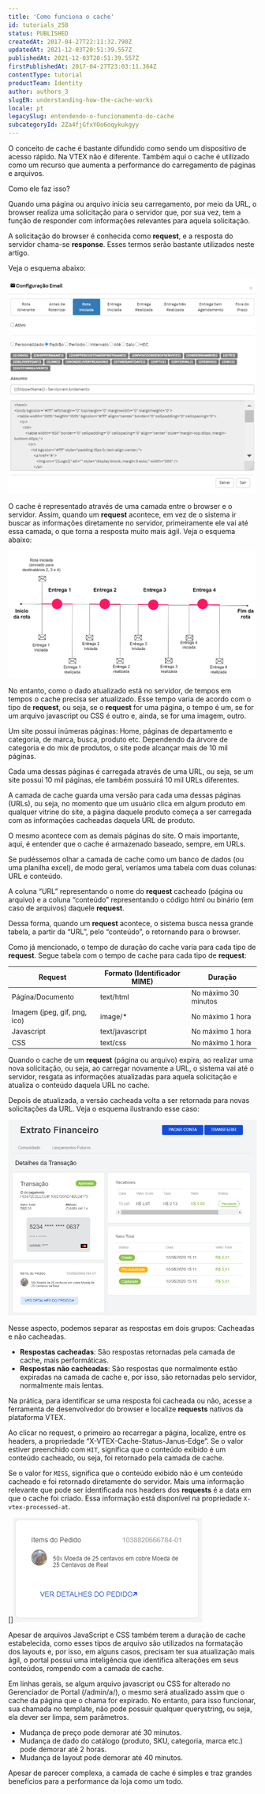 ```yaml
---
title: 'Como funciona o cache'
id: tutorials_258
status: PUBLISHED
createdAt: 2017-04-27T22:11:32.790Z
updatedAt: 2021-12-03T20:51:39.557Z
publishedAt: 2021-12-03T20:51:39.557Z
firstPublishedAt: 2017-04-27T23:03:11.364Z
contentType: tutorial
productTeam: Identity
author: authors_3
slugEN: understanding-how-the-cache-works
locale: pt
legacySlug: entendendo-o-funcionamento-do-cache
subcategoryId: 2Za4fjGfxYOo6oqykukgyy
---
```


O conceito de cache é bastante difundido como sendo um dispositivo de acesso rápido. Na VTEX não é diferente. Também aqui o cache é utilizado como um recurso que aumenta a performance do carregamento de páginas e arquivos.

Como ele faz isso?

Quando uma página ou arquivo inicia seu carregamento, por meio da URL, o browser realiza uma solicitação para o servidor que, por sua vez, tem a função de responder com informações relevantes para aquela solicitação. 

A solicitação do browser é conhecida como **request**, e a resposta do servidor chama-se **response**. Esses termos serão bastante utilizados neste artigo. 

Veja o esquema abaixo:

![Como o cache funciona - comunicação entre servidor e browser](https://raw.githubusercontent.com/vtexdocs/help-center-content/refs/heads/main/_1.png)

O cache é representado através de uma camada entre o browser e o servidor. Assim, quando um **request** acontece, em vez de o sistema ir buscar as informações diretamente no servidor, primeiramente ele vai até essa camada, o que torna a resposta muito mais ágil. Veja o esquema abaixo:

![Como o cache funciona - comunicação com cache (sem expirar)](https://raw.githubusercontent.com/vtexdocs/help-center-content/refs/heads/main/_2.png)

No entanto, como o dado atualizado está no servidor, de tempos em tempos o cache precisa ser atualizado. Esse tempo varia de acordo com o tipo de **request**, ou seja, se o **request** for uma página, o tempo é um, se for um arquivo javascript ou CSS é outro e, ainda, se for uma imagem, outro.

Um site possui inúmeras páginas: Home, páginas de departamento e categoria, de marca, busca, produto etc. Dependendo da árvore de categoria e do mix de produtos, o site pode alcançar mais de 10 mil páginas. 

Cada uma dessas páginas é carregada através de uma URL, ou seja, se um site possui 10 mil páginas, ele também possuirá 10 mil URLs diferentes. 

A camada de cache guarda uma versão para cada uma dessas páginas (URLs), ou seja, no momento que um usuário clica em algum produto em qualquer vitrine do site, a página daquele produto começa a ser carregada com as informações cacheadas daquela URL de produto. 

O mesmo acontece com as demais páginas do site. O mais importante, aqui, é entender que o cache é armazenado baseado, sempre, em URLs.

Se pudéssemos olhar a camada de cache como um banco de dados (ou uma planilha excel), de modo geral, veríamos uma tabela com duas colunas: URL e conteúdo. 

A coluna “URL” representando o nome do **request** cacheado (página ou arquivo) e a coluna “conteúdo” representando o código html ou binário (em caso de arquivos) daquele **request**.

Dessa forma, quando um **request** acontece, o sistema busca nessa grande tabela, a partir da “URL”, pelo “conteúdo”, o retornando para o browser.

Como já mencionado, o tempo de duração do cache varia para cada tipo de **request**. Segue tabela com o tempo de cache para cada tipo de **request**:

| **Request**                    | Formato (Identificador MIME) | Duração     |
|-------------------------------|------------------------------|----------------------|
| Página/Documento              | text/html                    | No máximo 30 minutos |
| Imagem (jpeg, gif, png, ico)  | image/*                      | No máximo 1 hora     |
| Javascript                    | text/javascript              | No máximo 1 hora     |
| CSS                           | text/css                     | No máximo 1 hora     |

Quando o cache de um **request** (página ou arquivo) expira, ao realizar uma nova solicitação, ou seja, ao carregar novamente a URL, o sistema vai até o servidor, resgata as informações atualizadas para aquela solicitação e atualiza o conteúdo daquela URL no cache. 

Depois de atualizada, a versão cacheada volta a ser retornada para novas solicitações da URL. Veja o esquema ilustrando esse caso:

![Como o cache funciona - comunicação com cache (expirado)](https://raw.githubusercontent.com/vtexdocs/help-center-content/refs/heads/main/_3.png)

Nesse aspecto, podemos separar as respostas em dois grupos: Cacheadas e não cacheadas.

- __Respostas cacheadas__: São respostas retornadas pela camada de cache, mais performáticas.
- __Respostas não cacheadas__: São respostas que normalmente estão expiradas na camada de cache e, por isso, são retornadas pelo servidor, normalmente mais lentas.

Na prática, para identificar se uma resposta foi cacheada ou não, acesse a ferramenta de desenvolvedor do browser e localize **requests** nativos da plataforma VTEX. 

Ao clicar no request, o primeiro ao recarregar a página, localize, entre os headers, a propriedade “X-VTEX-Cache-Status-Janus-Edge”. Se o valor estiver preenchido com `HIT`, significa que o conteúdo exibido é um conteúdo cacheado, ou seja, foi retornado pela camada de cache. 

Se o valor for `MISS`, significa que o conteúdo exibido não é um conteúdo cacheado e foi retornado diretamente do servidor. Mais uma informação relevante que pode ser identificada nos headers dos **requests** é a data em que o cache foi criado. Essa informação está disponível na propriedade `X-vtex-processed-at`.

[]![](https://raw.githubusercontent.com/vtexdocs/help-center-content/refs/heads/main/_4.png)

Apesar de arquivos JavaScript e CSS também terem a duração de cache estabelecida, como esses tipos de arquivo são utilizados na formatação dos layouts e, por isso, em alguns casos, precisam ter sua atualização mais ágil, o portal possui uma inteligência que identifica alterações em seus conteúdos, rompendo com a camada de cache. 

Em linhas gerais, se algum arquivo javascript ou CSS for alterado no Gerenciador de Portal (/admin/a/), o mesmo será atualizado assim que o cache da página que o chama for expirado. No entanto, para isso funcionar, sua chamada no template, não pode possuir qualquer querystring, ou seja, ela dever ser limpa, sem parâmetros.

- Mudança de preço pode demorar até 30 minutos.
- Mudança de dado do catálogo (produto, SKU, categoria, marca etc.) pode demorar até 2 horas.
- Mudança de layout pode demorar até 40 minutos.

Apesar de parecer complexa, a camada de cache é simples e traz grandes benefícios para a performance da loja como um todo.
